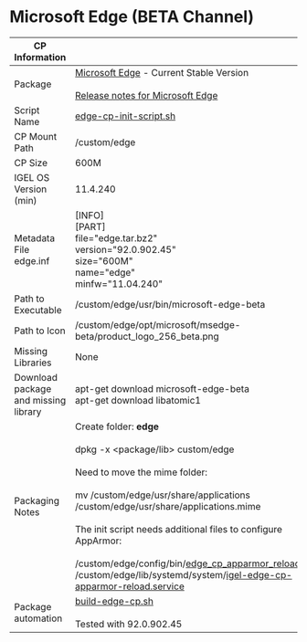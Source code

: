 # Microsoft Edge (BETA Channel)

|  CP Information |            |
|-----------------|------------|
| Package | [Microsoft Edge](https://www.microsoftedgeinsider.com/en-us/download?platform=linux-deb) - Current Stable Version <br /><br /> [Release notes for Microsoft Edge](https://docs.microsoft.com/en-us/deployedge/microsoft-edge-relnote-beta-channel) |
| Script Name | [edge-cp-init-script.sh](edge-cp-init-script.sh) |
| CP Mount Path | /custom/edge |
| CP Size | 600M |
| IGEL OS Version (min) | 11.4.240 |
| Metadata File <br /> edge.inf | [INFO] <br /> [PART] <br /> file="edge.tar.bz2" <br /> version="92.0.902.45" <br /> size="600M" <br /> name="edge" <br /> minfw="11.04.240" |
| Path to Executable | /custom/edge/usr/bin/microsoft-edge-beta |
| Path to Icon | /custom/edge/opt/microsoft/msedge-beta/product_logo_256_beta.png |
| Missing Libraries | None |
| Download package and missing library | apt-get download microsoft-edge-beta <br /> apt-get download libatomic1 |
| Packaging Notes | Create folder: **edge** <br /><br /> dpkg -x <package/lib> custom/edge <br /><br /> Need to move the mime folder: <br /><br />mv /custom/edge/usr/share/applications /custom/edge/usr/share/applications.mime <br /><br />The init script needs additional files to configure AppArmor: <br /><br /> /custom/edge/config/bin/[edge_cp_apparmor_reload](edge_cp_apparmor_reload) <br /> /custom/edge/lib/systemd/system/[igel-edge-cp-apparmor-reload.service](igel-edge-cp-apparmor-reload.service) |
| Package automation | [build-edge-cp.sh](build-edge-cp.sh) <br /><br /> Tested with 92.0.902.45 |
